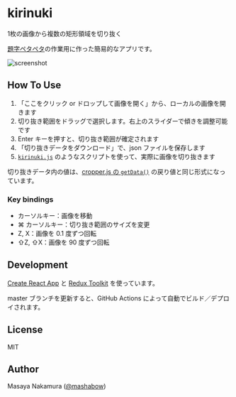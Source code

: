 # kirinuki

1枚の画像から複数の矩形領域を切り抜く

[題字ペタペタ](https://daipeta.com)の作業用に作った簡易的なアプリです。

![screenshot](https://user-images.githubusercontent.com/6268183/74839933-718da080-5369-11ea-859b-face10bf36b4.png)

## How To Use

1. 「ここをクリック or ドロップして画像を開く」から、ローカルの画像を開きます
2. 切り抜き範囲をドラッグで選択します。右上のスライダーで傾きを調整可能です
3. Enter キーを押すと、切り抜き範囲が確定されます
4. 「切り抜きデータをダウンロード」で、json ファイルを保存します
5. [`kirinuki.js`](https://github.com/mashabow/kirinuki/blob/master/kirinuki.js) のようなスクリプトを使って、実際に画像を切り抜きます

切り抜きデータ内の値は、[cropper.js の `getData()`](https://github.com/fengyuanchen/cropperjs/tree/v1.5.6#getdatarounded) の戻り値と同じ形式になっています。

### Key bindings

- カーソルキー：画像を移動
- ⌘ カーソルキー：切り抜き範囲のサイズを変更
- Z, X：画像を 0.1 度ずつ回転
- ⇧Z, ⇧X：画像を 90 度ずつ回転

## Development

[Create React App](https://create-react-app.dev/) と [Redux Toolkit](https://redux-toolkit.js.org/) を使っています。

master ブランチを更新すると、GitHub Actions によって自動でビルド／デプロイされます。

## License

MIT

## Author

Masaya Nakamura ([@mashabow](https://github.com/mashabow))
